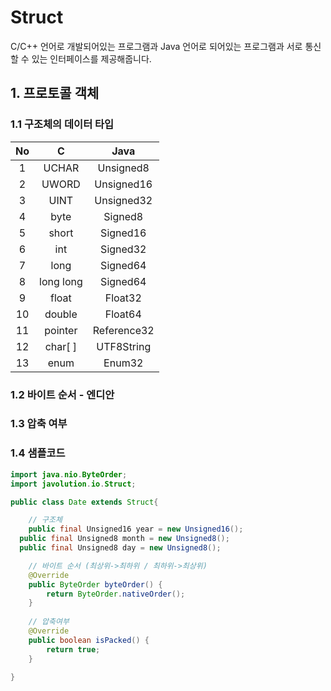# Struct

C/C++ 언어로 개발되어있는 프로그램과 Java 언어로 되어있는 프로그램과 서로 통신할 수 있는 인터페이스를 제공해줍니다.  


## 1. 프로토콜 객체

### 1.1 구조체의 데이터 타입

| No | C | Java |
| :---: | :---: | :---: |
| 1 | UCHAR | Unsigned8 |
| 2 | UWORD | Unsigned16 |
| 3 | UINT | Unsigned32 |
| 4 | byte | Signed8 |
| 5 | short | Signed16 |
| 6 | int | Signed32 |
| 7 | long | Signed64 |
| 8 | long long | Signed64 |
| 9 | float | Float32 |
| 10 | double | Float64 |
| 11 | pointer | Reference32 |
| 12 | char\[ \] | UTF8String |
| 13 | enum | Enum32 |



### 1.2 바이트 순서 - 엔디안





### 1.3 압축 여부







###  1.4 샘플코드

```java
import java.nio.ByteOrder;
import javolution.io.Struct;

public class Date extends Struct{

	// 구조체
	public final Unsigned16 year = new Unsigned16();
  public final Unsigned8 month = new Unsigned8();
  public final Unsigned8 day = new Unsigned8();

	// 바이트 순서 (최상위->최하위 / 최하위->최상위)
	@Override
	public ByteOrder byteOrder() {
		return ByteOrder.nativeOrder();
	}
	
	// 압축여부
	@Override
	public boolean isPacked() {
		return true;
	}
	
}
```









